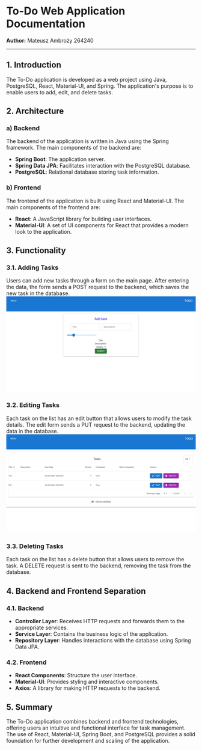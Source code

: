 # To-Do Web Application Documentation

**Author:** Mateusz Ambroży 264240

---

## 1. Introduction

The To-Do application is developed as a web project using Java, PostgreSQL, React, Material-UI, and Spring. The application's purpose is to enable users to add, edit, and delete tasks.

## 2. Architecture

### a) Backend

The backend of the application is written in Java using the Spring framework. The main components of the backend are:

- **Spring Boot**: The application server.
- **Spring Data JPA**: Facilitates interaction with the PostgreSQL database.
- **PostgreSQL**: Relational database storing task information.

### b) Frontend

The frontend of the application is built using React and Material-UI. The main components of the frontend are:

- **React**: A JavaScript library for building user interfaces.
- **Material-UI**: A set of UI components for React that provides a modern look to the application.

## 3. Functionality

### 3.1. Adding Tasks

Users can add new tasks through a form on the main page. After entering the data, the form sends a POST request to the backend, which saves the new task in the database.
![Screenshot](images/Obraz2.png)
### 3.2. Editing Tasks

Each task on the list has an edit button that allows users to modify the task details. The edit form sends a PUT request to the backend, updating the data in the database.
![Screenshot](images/Obraz1.png)
### 3.3. Deleting Tasks

Each task on the list has a delete button that allows users to remove the task. A DELETE request is sent to the backend, removing the task from the database.

## 4. Backend and Frontend Separation

### 4.1. Backend

- **Controller Layer**: Receives HTTP requests and forwards them to the appropriate services.
- **Service Layer**: Contains the business logic of the application.
- **Repository Layer**: Handles interactions with the database using Spring Data JPA.

### 4.2. Frontend

- **React Components**: Structure the user interface.
- **Material-UI**: Provides styling and interactive components.
- **Axios**: A library for making HTTP requests to the backend.

## 5. Summary

The To-Do application combines backend and frontend technologies, offering users an intuitive and functional interface for task management. The use of React, Material-UI, Spring Boot, and PostgreSQL provides a solid foundation for further development and scaling of the application.